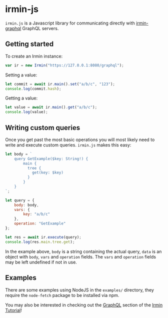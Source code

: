 # irmin-js

`irmin.js` is a Javascript library for communicating directly with [irmin-graphql](https://github.com/mirage/irmin) GraphQL servers.

## Getting started

To create an Irmin instance:

```javascript
var ir = new Irmin("https://127.0.0.1:8080/graphql");
```

Setting a value:

```javascript
let commit = await ir.main().set("a/b/c", "123");
console.log(commit.hash);
```

Getting a value:

```javascript
let value = await ir.main().get("a/b/c");
console.log(value);
```

## Writing custom queries

Once you get past the most basic operations you will most likely need to write and execute custom queries. `irmin.js` makes this easy:

```javascript
let body = `
    query GetExample($key: String!) {
        main {
          tree {
            get(key: $key)
          }
        }
    }
`;

let query = {
    body: body,
    vars: {
        key: "a/b/c"
    },
    operation: "GetExample"
};

let res = await ir.execute(query);
console.log(res.main.tree.get);
```

In the example above, `body` is a string containing the actual query, `data` is an object with `body`, `vars` and `operation` fields. The `vars` and `operation` fields may be left undefined if not in use.

## Examples

There are some examples using NodeJS in the `examples/` directory, they require the `node-fetch` package to be installed via npm.

You may also be interested in checking out the [GraphQL](https://irmin.io/tutorial/graphql) section of the [Irmin Tutorial](https://irmin.io/tutorial)!
